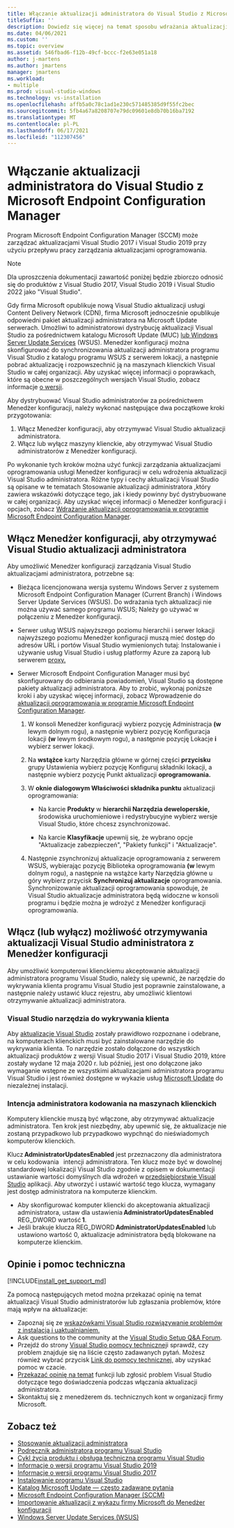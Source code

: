 ```yaml
---
title: Włączanie aktualizacji administratora do Visual Studio z Microsoft Endpoint Configuration Manager
titleSuffix: ''
description: Dowiedz się więcej na temat sposobu wdrażania aktualizacji administratora w Visual Studio.
ms.date: 04/06/2021
ms.custom: ''
ms.topic: overview
ms.assetid: 546fbad6-f12b-49cf-bccc-f2e63e051a18
author: j-martens
ms.author: jmartens
manager: jmartens
ms.workload:
- multiple
ms.prod: visual-studio-windows
ms.technology: vs-installation
ms.openlocfilehash: affb5a0c78c1ad1e230c571485385d9f55fc2bec
ms.sourcegitcommit: 5fb4a67a8208707e79dc09601e8db70b16ba7192
ms.translationtype: MT
ms.contentlocale: pl-PL
ms.lasthandoff: 06/17/2021
ms.locfileid: "112307456"
---
```

# <a name="enabling-administrator-updates-to-visual-studio-with-microsoft-endpoint-configuration-manager"></a>Włączanie aktualizacji administratora do Visual Studio z Microsoft Endpoint Configuration Manager

Program Microsoft Endpoint Configuration Manager (SCCM) może zarządzać aktualizacjami Visual Studio 2017 i Visual Studio 2019 przy użyciu przepływu pracy zarządzania aktualizacjami oprogramowania.

> [!NOTE]
> Dla uproszczenia dokumentacji zawartość poniżej będzie zbiorczo odnosić się do produktów z Visual Studio 2017, Visual Studio 2019 i Visual Studio 2022 jako "Visual Studio".

Gdy firma Microsoft opublikuje nową Visual Studio aktualizacji usługi Content Delivery Network (CDN), firma Microsoft jednocześnie opublikuje odpowiedni pakiet aktualizacji administratora na Microsoft Update serwerach. Umożliwi to administratorowi dystrybucję aktualizacji Visual Studio za [](https://www.catalog.update.microsoft.com/Home.aspx) pośrednictwem katalogu Microsoft Update (MUC) [lub Windows Server Update Services](/windows-server/administration/windows-server-update-services/get-started/windows-server-update-services-wsus) (WSUS). Menedżer konfiguracji można skonfigurować do synchronizowania aktualizacji administratora programu Visual Studio z katalogu programu WSUS z serwerem lokacji, a następnie pobrać aktualizację i rozpowszechnić ją na maszynach klienckich Visual Studio w całej organizacji. Aby uzyskać więcej informacji o poprawkach, które są obecne w poszczególnych wersjach Visual Studio, zobacz informacje [o wersji](/visualstudio/releases/2019/release-notes).

Aby dystrybuować Visual Studio administratorów za pośrednictwem Menedżer konfiguracji, należy wykonać następujące dwa początkowe kroki przygotowania:
1. Włącz Menedżer konfiguracji, aby otrzymywać Visual Studio aktualizacji administratora. 
2. Włącz lub wyłącz maszyny klienckie, aby otrzymywać Visual Studio administratorów z Menedżer konfiguracji.

Po wykonanie tych kroków można użyć funkcji zarządzania aktualizacjami oprogramowania usługi Menedżer konfiguracji w celu wdrożenia aktualizacji Visual Studio administratora. Różne typy i cechy aktualizacji Visual Studio są opisane w te tematach Stosowanie aktualizacji administratora [,](../install/applying-administrator-updates.md)który zawiera wskazówki dotyczące tego, jak i kiedy powinny być dystrybuowane w całej organizacji. Aby uzyskać więcej informacji o Menedżer konfiguracji i opcjach, zobacz [Wdrażanie aktualizacji oprogramowania w programie Microsoft Endpoint Configuration Manager](/mem/configmgr/sum/deploy-use/deploy-software-updates).

## <a name="enable-configuration-manager-to-receive-visual-studio-administrator-update-notifications"></a>Włącz Menedżer konfiguracji, aby otrzymywać Visual Studio aktualizacji administratora

Aby umożliwić Menedżer konfiguracji zarządzania Visual Studio aktualizacjami administratora, potrzebne są:

* Bieżąca licencjonowana wersja systemu Windows Server z systemem Microsoft Endpoint Configuration Manager (Current Branch) i Windows Server Update Services (WSUS). Do wdrażania tych aktualizacji nie można używać samego programu WSUS; Należy go używać w połączeniu z Menedżer konfiguracji.

* Serwer usług WSUS najwyższego poziomu hierarchii i serwer lokacji najwyższego poziomu Menedżer konfiguracji muszą mieć dostęp do adresów URL i portów Visual Studio wymienionych tutaj: Instalowanie i używanie usług Visual Studio i usług platformy Azure za zaporą lub serwerem [proxy.](../install/install-and-use-visual-studio-behind-a-firewall-or-proxy-server.md)  

* Serwer Microsoft Endpoint Configuration Manager musi być skonfigurowany do odbierania powiadomień, Visual Studio są dostępne pakiety aktualizacji administratora.  Aby to zrobić, wykonaj poniższe kroki i aby uzyskać więcej informacji, zobacz Wprowadzenie do [aktualizacji oprogramowania w programie Microsoft Endpoint Configuration Manager](/mem/configmgr/sum/understand/software-updates-introduction).

  1. W konsoli Menedżer konfiguracji wybierz pozycję Administracja **(w** lewym dolnym rogu), a następnie wybierz pozycję Konfiguracja lokacji **(w** lewym środkowym rogu), a następnie pozycję Lokacje **i** wybierz serwer lokacji.

  2. Na **wstążce** karty Narzędzia główne w górnej części **przycisku** grupy Ustawienia wybierz pozycję Konfiguruj składniki lokacji, a następnie wybierz pozycję Punkt aktualizacji **oprogramowania.**

  3. W **oknie dialogowym Właściwości składnika punktu** aktualizacji oprogramowania:

        * Na karcie **Produkty** w **hierarchii Narzędzia deweloperskie,** środowiska uruchomieniowe i redystrybucyjne wybierz wersje Visual Studio, które chcesz zsynchronizować.

        * Na karcie **Klasyfikacje** upewnij się, że wybrano opcje "Aktualizacje zabezpieczeń", "Pakiety funkcji" i "Aktualizacje".

  4. Następnie zsynchronizuj aktualizacje oprogramowania z serwerem WSUS, wybierając pozycję  Biblioteka oprogramowania **(w** lewym dolnym rogu), a następnie na wstążce karty Narzędzia główne u góry wybierz przycisk **Synchronizuj aktualizacje** oprogramowania. Synchronizowanie aktualizacji oprogramowania spowoduje, że Visual Studio aktualizacje administratora będą widoczne w konsoli programu i będzie można je wdrożyć z Menedżer konfiguracji oprogramowania.

## <a name="enable-or-disable-client-machines-ability-to-receive-visual-studio-administrator-updates-from-configuration-manager"></a>Włącz (lub wyłącz) możliwość otrzymywania aktualizacji Visual Studio administratora z Menedżer konfiguracji

Aby umożliwić komputerowi klienckiemu akceptowanie aktualizacji administratora programu Visual Studio, należy się upewnić, że narzędzie do wykrywania klienta programu Visual Studio jest poprawnie zainstalowane, a następnie należy ustawić klucz rejestru, aby umożliwić klientowi otrzymywanie aktualizacji administratora.  

### <a name="visual-studio-client-detector-utility"></a>Visual Studio narzędzia do wykrywania klienta

Aby [aktualizacje Visual Studio](https://support.microsoft.com/help/5001148) zostały prawidłowo rozpoznane i odebrane, na komputerach klienckich musi być zainstalowane narzędzie do wykrywania klienta. To narzędzie zostało dołączone do wszystkich aktualizacji produktów z wersji Visual Studio 2017 i Visual Studio 2019, które zostały wydane 12 maja 2020 r. lub później, jest ono dołączone jako wymaganie wstępne ze wszystkimi aktualizacjami administratora programu Visual Studio i jest również dostępne w wykazie usług [Microsoft Update](https://catalog.update.microsoft.com) do niezależnej instalacji.

### <a name="encoding-administrator-intent-on-the-client-machines"></a>Intencja administratora kodowania na maszynach klienckich

Komputery klienckie muszą być włączone, aby otrzymywać aktualizacje administratora. Ten krok jest niezbędny, aby upewnić się, że aktualizacje nie zostaną przypadkowo lub przypadkowo wypchnąć do nieświadomych komputerów klienckich.

Klucz **AdministratorUpdatesEnabled** jest przeznaczony dla administratora w celu kodowania   intencji administratora. Ten klucz może być w dowolnej standardowej lokalizacji Visual Studio zgodnie z opisem w dokumentacji ustawianie wartości domyślnych dla wdrożeń w [przedsiębiorstwie Visual Studio](/visualstudio/install/set-defaults-for-enterprise-deployments) aplikacji. Aby utworzyć i ustawić wartość tego klucza, wymagany jest dostęp administratora na komputerze klienckim.

* Aby skonfigurować komputer kliencki do akceptowania aktualizacji administratora, ustaw dla ustawienia **AdministratorUpdatesEnabled**   REG_DWORD wartość **1**.
* Jeśli brakuje klucza REG_DWORD **AdministratorUpdatesEnabled** lub ustawiono wartość 0, aktualizacje administratora będą blokowane na   komputerze klienckim. 

## <a name="feedback-and-support"></a>Opinie i pomoc techniczna

[!INCLUDE[install_get_support_md](includes/install_get_support_md.md)]

Za pomocą następujących metod można przekazać opinię na temat aktualizacji Visual Studio administratorów lub zgłaszania problemów, które mają wpływ na aktualizacje:

* Zapoznaj się ze [wskazówkami Visual Studio rozwiązywanie problemów z instalacją i uaktualnianiem.](../install/troubleshooting-installation-issues.md)
* Ask questions to the community at the [Visual Studio Setup Q&A Forum](/answers/topics/vs-setup.html).
* Przejdź do strony [Visual Studio pomocy technicznej](https://visualstudio.microsoft.com/vs/support/)i sprawdź, czy problem znajduje się na liście często zadawanych pytań.  Możesz również wybrać przycisk [Link do pomocy technicznej,](https://visualstudio.microsoft.com/vs/support/#talktous) aby uzyskać pomoc w czacie.
* [Przekazać opinię na temat](https://aka.ms/vs/wsus/feedback) funkcji lub zgłosić problem Visual Studio dotyczące tego doświadczenia podczas włączania aktualizacji administratora.
* Skontaktuj się z menedżerem ds. technicznych kont w organizacji firmy Microsoft.

## <a name="see-also"></a>Zobacz też

* [Stosowanie aktualizacji administratora](../install/applying-administrator-updates.md)
* [Podręcznik administratora programu Visual Studio](../install/visual-studio-administrator-guide.md)
* [Cykl życia produktu i obsługa techniczna programu Visual Studio](/visualstudio/productinfo/vs-servicing-vs)
* [Informacje o wersji programu Visual Studio 2019](/visualstudio/releases/2019/release-notes)
* [Informacje o wersji programu Visual Studio 2017](/visualstudio/releasenotes/vs2017-relnotes)
* [Instalowanie programu Visual Studio](../install/install-visual-studio.md)
* [Katalog Microsoft Update — często zadawane pytania](https://www.catalog.update.microsoft.com/faq.aspx)
* [Microsoft Endpoint Configuration Manager (SCCM)](/mem/configmgr)
* [Importowanie aktualizacji z wykazu firmy Microsoft do Menedżer konfiguracji](/mem/configmgr/sum/get-started/synchronize-software-updates#import-updates-from-the-microsoft-update-catalog)
* [Windows Server Update Services (WSUS)](/windows-server/administration/windows-server-update-services/get-started-windows-server-update-services-wsus)
